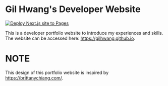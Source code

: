 # Gil Hwang's Developer Website
[![Deploy Next.js site to Pages](https://github.com/gilhwang/gilhwang.github.io/actions/workflows/nextjs.yml/badge.svg)](https://github.com/gilhwang/gilhwang.github.io/actions/workflows/nextjs.yml)

This is a developer portfolio website to introduce my experiences and skills. The website can be accessed here: https://gilhwang.github.io. 

# NOTE
This design of this portfolio website is inspired by https://brittanychiang.com/.